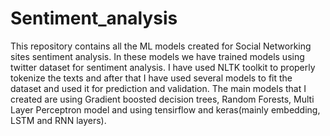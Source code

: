 # Sentiment_analysis
This repository contains all the ML models created for Social Networking sites sentiment analysis. In these models we have trained models using twitter dataset for sentiment analysis. I have used NLTK toolkit to properly tokenize the texts and after that I have used several models to fit the dataset and used it for prediction and validation. The main models that I created are using Gradient boosted decision trees, Random Forests, Multi Layer Perceptron model and using tensirflow and keras(mainly embedding, LSTM and RNN layers).

